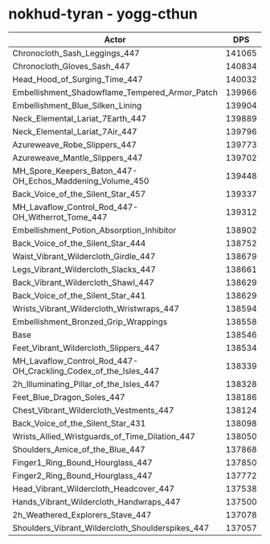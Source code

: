 # nokhud-tyran - yogg-cthun
| Actor | DPS | Increase |
|---|:---:|:---:|
|Chronocloth_Sash_Leggings_447|141065|1.82%|
|Chronocloth_Gloves_Sash_447|140834|1.65%|
|Head_Hood_of_Surging_Time_447|140032|1.07%|
|Embellishment_Shadowflame_Tempered_Armor_Patch|139966|1.02%|
|Embellishment_Blue_Silken_Lining|139904|0.98%|
|Neck_Elemental_Lariat_7Earth_447|139889|0.97%|
|Neck_Elemental_Lariat_7Air_447|139796|0.90%|
|Azureweave_Robe_Slippers_447|139773|0.89%|
|Azureweave_Mantle_Slippers_447|139702|0.83%|
|MH_Spore_Keepers_Baton_447-OH_Echos_Maddening_Volume_450|139448|0.65%|
|Back_Voice_of_the_Silent_Star_457|139337|0.57%|
|MH_Lavaflow_Control_Rod_447-OH_Witherrot_Tome_447|139312|0.55%|
|Embellishment_Potion_Absorption_Inhibitor|138902|0.26%|
|Back_Voice_of_the_Silent_Star_444|138752|0.15%|
|Waist_Vibrant_Wildercloth_Girdle_447|138679|0.10%|
|Legs_Vibrant_Wildercloth_Slacks_447|138661|0.08%|
|Back_Vibrant_Wildercloth_Shawl_447|138629|0.06%|
|Back_Voice_of_the_Silent_Star_441|138629|0.06%|
|Wrists_Vibrant_Wildercloth_Wristwraps_447|138594|0.03%|
|Embellishment_Bronzed_Grip_Wrappings|138558|0.01%|
|Base|138546|0.00%|
|Feet_Vibrant_Wildercloth_Slippers_447|138534|-0.01%|
|MH_Lavaflow_Control_Rod_447-OH_Crackling_Codex_of_the_Isles_447|138339|-0.15%|
|2h_Illuminating_Pillar_of_the_Isles_447|138328|-0.16%|
|Feet_Blue_Dragon_Soles_447|138186|-0.26%|
|Chest_Vibrant_Wildercloth_Vestments_447|138124|-0.30%|
|Back_Voice_of_the_Silent_Star_431|138098|-0.32%|
|Wrists_Allied_Wristguards_of_Time_Dilation_447|138050|-0.36%|
|Shoulders_Amice_of_the_Blue_447|137868|-0.49%|
|Finger1_Ring_Bound_Hourglass_447|137850|-0.50%|
|Finger2_Ring_Bound_Hourglass_447|137772|-0.56%|
|Head_Vibrant_Wildercloth_Headcover_447|137538|-0.73%|
|Hands_Vibrant_Wildercloth_Handwraps_447|137500|-0.75%|
|2h_Weathered_Explorers_Stave_447|137078|-1.06%|
|Shoulders_Vibrant_Wildercloth_Shoulderspikes_447|137057|-1.07%|
